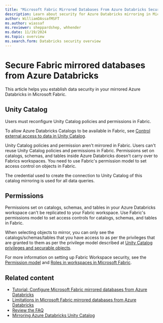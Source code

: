 ```yaml
---
title: "Microsoft Fabric Mirrored Databases From Azure Databricks Security"
description: Learn about security for Azure Databricks mirroring in Microsoft Fabric.
author: WilliamDAssafMSFT
ms.author: wiassaf
ms.reviewer: sheppardshep, whhender
ms.date: 11/19/2024
ms.topic: overview
ms.search.form: Databricks security overview
---
```


# Secure Fabric mirrored databases from Azure Databricks

This article helps you establish data security in your mirrored Azure Databricks in Microsoft Fabric.

## Unity Catalog

Users must reconfigure Unity Catalog policies and permissions in Fabric.

To allow Azure Databricks Catalogs to be available in Fabric, see [Control external access to data in Unity Catalog](/azure/databricks/data-governance/unity-catalog/access-open-api).

Unity Catalog policies and permission aren't mirrored in Fabric. Users can't reuse Unity Catalog policies and permissions in Fabric. Permissions set on catalogs, schemas, and tables inside Azure Databricks doesn't carry over to Fabrics workspaces. You need to use Fabric's permission model to set access control on objects in Fabric.

The credential used to create the connection to Unity Catalog of this catalog mirroring is used for all data queries.

## Permissions

Permissions set on catalogs, schemas, and tables in your Azure Databricks workspace can't be replicated to your Fabric workspace. Use Fabric's permissions model to set access controls for catalogs, schemas, and tables in Fabric.

When selecting objects to mirror, you can only see the catalogs/schemas/tables that you have access to as per the privileges that are granted to them as per the privilege model described at [Unity Catalog privileges and securable objects](/azure/databricks/data-governance/unity-catalog/manage-privileges/privileges).

For more information on setting up Fabric Workspace security, see the [Permission model](../../security/permission-model.md) and [Roles in workspaces in Microsoft Fabric](../../fundamentals/roles-workspaces.md).

## Related content

- [Tutorial: Configure Microsoft Fabric mirrored databases from Azure Databricks](azure-databricks-tutorial.md)
- [Limitations in Microsoft Fabric mirrored databases from Azure Databricks](azure-databricks-limitations.md)
- [Review the FAQ](azure-databricks-faq.yml)
- [Mirroring Azure Databricks Unity Catalog](azure-databricks.md)
